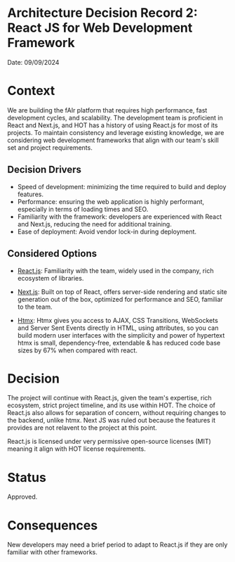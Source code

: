 # Architecture Decision Record 2: React JS for Web Development Framework

Date: 09/09/2024

# Context

We are building the fAIr platform that requires high performance, fast development cycles, and scalability. The development team is proficient in React and Next.js, and HOT has a history of using React.js for most of its projects. To maintain consistency and leverage existing knowledge, we are considering web development frameworks that align with our team's skill set and project requirements.

## Decision Drivers

- Speed of development: minimizing the time required to build and deploy features.
- Performance: ensuring the web application is highly performant, especially in terms of loading times and SEO.
- Familiarity with the framework: developers are experienced with React and Next.js, reducing the need for additional training.
- Ease of deployment: Avoid vendor lock-in during deployment.

## Considered Options

- [React.js](https://react.dev/): Familiarity with the team, widely used in the company, rich ecosystem of libraries.

- [Next.js](https://nextjs.org/): Built on top of React, offers server-side rendering and static site generation out of the box, optimized for performance and SEO, familiar to the team.

- [Htmx](https://htmx.org/): Htmx gives you access to AJAX, CSS Transitions, WebSockets and Server Sent Events directly in HTML, using attributes, so you can build modern user interfaces with the simplicity and power of hypertext htmx is small, dependency-free, extendable & has reduced code base sizes by 67% when compared with react.


# Decision

The project will continue with React.js, given the team's expertise, rich ecosystem, strict project timeline, and its use within HOT. The choice of React.js also allows for separation of concern, without requiring changes to the backend, unlike htmx. Next JS was ruled out because the features it provides are not relavent to the project at this point.


React.js is licensed under very permissive open-source licenses (MIT) meaning it align with HOT license requirements.

# Status

Approved.

# Consequences

New developers may need a brief period to adapt to React.js if they are only familiar with other frameworks.
